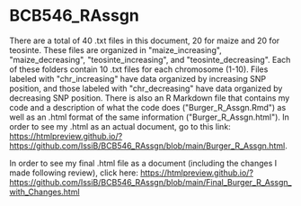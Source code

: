 # BCB546_RAssgn

There are a total of 40 .txt files in this document, 20 for maize and 20 for teosinte. These files are organized in "maize_increasing", "maize_decreasing", "teosinte_increasing", and "teosinte_decreasing". Each of these folders contain 10 .txt files for each chromosome (1-10). Files labeled with "chr_increasing" have data organized by increasing SNP position, and those labeled with "chr_decreasing" have data organized by decreasing SNP position. There is also an R Markdown file that contains my code and a description of what the code does ("Burger_R_Assgn.Rmd") as well as an .html format of the same information ("Burger_R_Assgn.html"). In order to see my .html as an actual document, go to this link: https://htmlpreview.github.io/?https://github.com/IssiB/BCB546_RAssgn/blob/main/Burger_R_Assgn.html.

In order to see my final .html file as a document (including the changes I made following review), click here: https://htmlpreview.github.io/?https://github.com/IssiB/BCB546_RAssgn/blob/main/Final_Burger_R_Assgn_with_Changes.html
